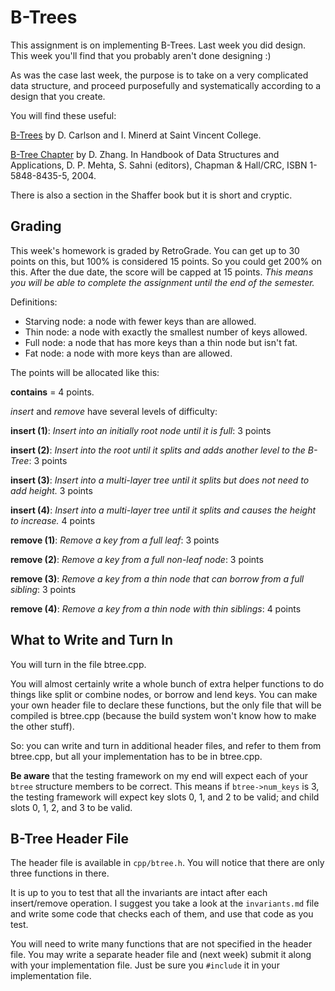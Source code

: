 B-Trees
========

This assignment is on implementing B-Trees. Last week you did
design. This week you'll find that you probably aren't done designing
:)

As was the case last week, the purpose is to take on a very
complicated data structure, and proceed purposefully and
systematically according to a design that you create.

You will find these useful:

[B-Trees](http://cis.stvincent.edu/html/tutorials/swd/btree/btree.html)
by D. Carlson and I. Minerd at Saint Vincent College.

[B-Tree Chapter](http://zgking.com:8080/home/donghui/publications/books/dshandbook_BTree.pdf)
by D. Zhang. In Handbook of Data Structures and Applications,
D. P. Mehta, S. Sahni (editors), Chapman & Hall/CRC, ISBN
1-5848-8435-5, 2004.

There is also a section in the Shaffer book but it is short and
cryptic.

Grading
-------

This week's homework is graded by RetroGrade. You can get up to 30
points on this, but 100% is considered 15 points. So you could get
200% on this. After the due date, the score will be capped at 15
points.  _This means you will be able to complete the assignment until
the end of the semester._

Definitions:

* Starving node: a node with fewer keys than are allowed.
* Thin node: a node with exactly the smallest number of keys allowed.
* Full node: a node that has more keys than a thin node but isn't fat.
* Fat node: a node with more keys than are allowed.

The points will be allocated like this:

__contains__ = 4 points.

_insert_ and _remove_ have several levels of difficulty:

__insert (1)__: _Insert into an initially root node until it is full_:
3 points

__insert (2)__: _Insert into the root until it splits and adds another
level to the B-Tree_: 3 points

__insert (3)__: _Insert into a multi-layer tree until it splits but
does not need to add height._ 3 points

__insert (4)__: _Insert into a multi-layer tree until it splits and
causes the height to increase._ 4 points

__remove (1)__: _Remove a key from a full leaf_: 3 points

__remove (2)__: _Remove a key from a full non-leaf node_: 3 points

__remove (3)__: _Remove a key from a thin node that can borrow from a
full sibling_: 3 points

__remove (4)__: _Remove a key from a thin node with thin siblings_: 4
points



What to Write and Turn In
----------

You will turn in the file btree.cpp.

You will almost certainly write a whole bunch of extra helper
functions to do things like split or combine nodes, or borrow and lend
keys. You can make your own header file to declare these functions,
but the only file that will be compiled is btree.cpp (because the
build system won't know how to make the other stuff).

So: you can write and turn in additional header files, and refer to
them from btree.cpp, but all your implementation has to be in
btree.cpp.

__Be aware__ that the testing framework on my end will expect each of
your `btree` structure members to be correct. This means if
`btree->num_keys` is 3, the testing framework will expect key slots 0,
1, and 2 to be valid; and child slots 0, 1, 2, and 3 to be valid. 

B-Tree Header File
--------

The header file is available in `cpp/btree.h`. You will notice that
there are only three functions in there.

It is up to you to test that all the invariants are intact after each
insert/remove operation. I suggest you take a look at the
`invariants.md` file and write some code that checks each of them, and
use that code as you test.

You will need to write many functions that are not specified in the
header file. You may write a separate header file and (next week)
submit it along with your implementation file. Just be sure you
`#include` it in your implementation file.



